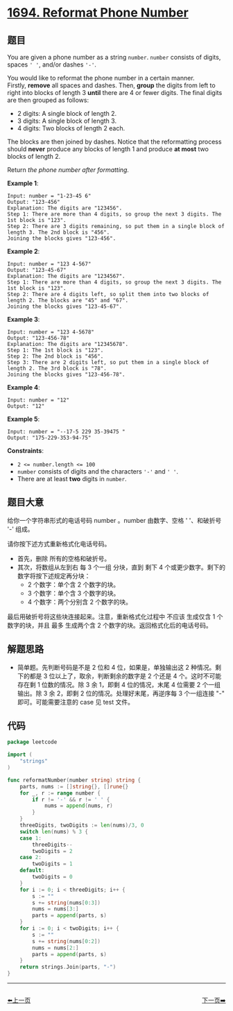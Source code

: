 # [1694. Reformat Phone Number](https://leetcode.com/problems/reformat-phone-number/)


## 题目

You are given a phone number as a string `number`. `number` consists of digits, spaces `' '`, and/or dashes `'-'`.

You would like to reformat the phone number in a certain manner. Firstly, **remove** all spaces and dashes. Then, **group** the digits from left to right into blocks of length 3 **until** there are 4 or fewer digits. The final digits are then grouped as follows:

- 2 digits: A single block of length 2.
- 3 digits: A single block of length 3.
- 4 digits: Two blocks of length 2 each.

The blocks are then joined by dashes. Notice that the reformatting process should **never** produce any blocks of length 1 and produce **at most** two blocks of length 2.

Return *the phone number after formatting.*

**Example 1**:

```
Input: number = "1-23-45 6"
Output: "123-456"
Explanation: The digits are "123456".
Step 1: There are more than 4 digits, so group the next 3 digits. The 1st block is "123".
Step 2: There are 3 digits remaining, so put them in a single block of length 3. The 2nd block is "456".
Joining the blocks gives "123-456".

```

**Example 2**:

```
Input: number = "123 4-567"
Output: "123-45-67"
Explanation: The digits are "1234567".
Step 1: There are more than 4 digits, so group the next 3 digits. The 1st block is "123".
Step 2: There are 4 digits left, so split them into two blocks of length 2. The blocks are "45" and "67".
Joining the blocks gives "123-45-67".

```

**Example 3**:

```
Input: number = "123 4-5678"
Output: "123-456-78"
Explanation: The digits are "12345678".
Step 1: The 1st block is "123".
Step 2: The 2nd block is "456".
Step 3: There are 2 digits left, so put them in a single block of length 2. The 3rd block is "78".
Joining the blocks gives "123-456-78".

```

**Example 4**:

```
Input: number = "12"
Output: "12"

```

**Example 5**:

```
Input: number = "--17-5 229 35-39475 "
Output: "175-229-353-94-75"

```

**Constraints**:

- `2 <= number.length <= 100`
- `number` consists of digits and the characters `'-'` and `' '`.
- There are at least **two** digits in `number`.

## 题目大意

给你一个字符串形式的电话号码 number 。number 由数字、空格 ' '、和破折号 '-' 组成。

请你按下述方式重新格式化电话号码。

- 首先，删除 所有的空格和破折号。
- 其次，将数组从左到右 每 3 个一组 分块，直到 剩下 4 个或更少数字。剩下的数字将按下述规定再分块：
    - 2 个数字：单个含 2 个数字的块。
    - 3 个数字：单个含 3 个数字的块。
    - 4 个数字：两个分别含 2 个数字的块。

最后用破折号将这些块连接起来。注意，重新格式化过程中 不应该 生成仅含 1 个数字的块，并且 最多 生成两个含 2 个数字的块。返回格式化后的电话号码。

## 解题思路

- 简单题。先判断号码是不是 2 位和 4 位，如果是，单独输出这 2 种情况。剩下的都是 3 位以上了，取余，判断剩余的数字是 2 个还是 4 个。这时不可能存在剩 1 位数的情况。除 3 余 1，即剩 4 位的情况，末尾 4 位需要 2 个一组输出。除 3 余 2，即剩  2 位的情况。处理好末尾，再逆序每 3 个一组连接 "-" 即可。可能需要注意的 case 见 test 文件。

## 代码

```go
package leetcode

import (
	"strings"
)

func reformatNumber(number string) string {
	parts, nums := []string{}, []rune{}
	for _, r := range number {
		if r != '-' && r != ' ' {
			nums = append(nums, r)
		}
	}
	threeDigits, twoDigits := len(nums)/3, 0
	switch len(nums) % 3 {
	case 1:
		threeDigits--
		twoDigits = 2
	case 2:
		twoDigits = 1
	default:
		twoDigits = 0
	}
	for i := 0; i < threeDigits; i++ {
		s := ""
		s += string(nums[0:3])
		nums = nums[3:]
		parts = append(parts, s)
	}
	for i := 0; i < twoDigits; i++ {
		s := ""
		s += string(nums[0:2])
		nums = nums[2:]
		parts = append(parts, s)
	}
	return strings.Join(parts, "-")
}
```


----------------------------------------------
<div style="display: flex;justify-content: space-between;align-items: center;">
<p><a href="https://books.halfrost.com/leetcode/ChapterFour/1600~1699/1690.Stone-Game-VII/">⬅️上一页</a></p>
<p><a href="https://books.halfrost.com/leetcode/ChapterFour/1600~1699/1695.Maximum-Erasure-Value/">下一页➡️</a></p>
</div>

